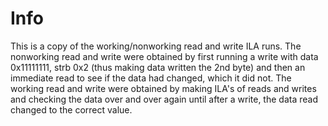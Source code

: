 # Info

This is a copy of the working/nonworking read and write ILA runs. The nonworking read and write were obtained by first running a write with data 0x11111111, strb 0x2 (thus making data written the 2nd byte) and then an immediate read to see if the data had changed, which it did not. The working read and write were obtained by making ILA's of reads and writes and checking the data over and over again until after a write, the data read changed to the correct value.

